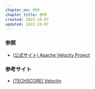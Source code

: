 ```yaml
---
chapter_no: 999
chapter_title: 参考
created: 2022-10-07
updated: 2022-10-07
---
```

### 参照
- [(公式サイト) Apache Velocity Project](https://velocity.apache.org/)

### 参考サイト
- [(TECHSCORE) Velocity](https://www.techscore.com/tech/Java/ApacheJakarta/Velocity/)
